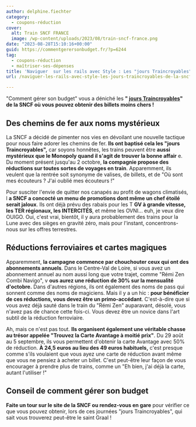 ```yaml
---
author: delphine.fiechter
category:
  - coupons-réduction
cover:
  alt: Train SNCF FRANCE
  image: /wp-content/uploads/2023/08/train-sncf-france.png
date: "2023-08-28T15:10:16+00:00"
guid: https://commentgerersonbudget.fr/?p=6244
tag:
  - coupons-réduction
  - maîtriser-ses-dépenses
title: 'Naviguer  sur les rails avec Style : Les "jours Traincroyables" de la SNCF'
url: /naviguer-les-rails-avec-style-les-jours-traincroyables-de-la-sncf/

---
```

"Comment gérer son budget" vous a déniché les **" [jours Traincroyables](https://www.tf1info.fr/transports/les-jours-traincroyables-la-sncf-lance-un-mois-de-promotions-sur-les-billets-de-train-2267895.html "jours Traincroyables")" de la SNCF où vous pouvez obtenir des billets moins chers !**

## **Des chemins de fer aux noms mystérieux**

La SNCF a décidé de pimenter nos vies en dévoilant une nouvelle tactique pour nous faire adorer les chemins de fer. **Ils ont baptisé cela les "jours Traincroyables",** car soyons honnêtes, les trains peuvent être **aussi mystérieux que le Monopoly quand il s'agit de trouver la bonne affair** e. Du moment présent jusqu'au 2 octobre, **la compagnie propose des réductions sur toutes sortes de voyages en train**. Apparemment, ils veulent que la rentrée soit synonyme de valises, de billets, et de "Où sont mes écouteurs ? J'ai oublié mes écouteurs !"

Pour susciter l'envie de quitter nos canapés au profit de wagons climatisés, l **a SNCF a concocté un menu de promotions dont même un chef étoilé serait jaloux**. Ils ont déjà prévu des rabais pour les T **GV à grande vitesse, les TER régionaux, les INTERCITÉS**, et même les OVNI... euh, je veux dire OUIGO. Oui, c'est vrai, bientôt, il y aura probablement des trains pour la Lune avec des sièges en gravité zéro, mais pour l'instant, concentrons-nous sur les offres terrestres.

## **Réductions ferroviaires et cartes magiques**

Apparemment, **la campagne commence par chouchouter ceux qui ont des abonnements annuels**. Dans le Centre-Val de Loire, si vous avez un abonnement annuel au nom aussi long que votre trajet, comme "Rémi Zen Combi Navigo", v **ous aurez une réduction de 30% sur la mensualité d'octobre.** Dans d'autres régions, ils ont également des noms de pass qui sonnent comme des noms de magiciens. Mais il y a un hic : **pour bénéficier de ces réductions, vous devez être un primo-accédant**. C'est-à-dire que si vous avez déjà sauté dans le train du "Rémi Zen" auparavant, désolé, vous n'avez pas de chance cette fois-ci. Vous devez être un novice dans l'art subtil de la réduction ferroviaire.

Ah, mais ce n'est pas tout. **Ils organisent également une véritable chasse au trésor appelée "Trouvez la Carte Avantage à moitié prix"**. Du 29 août au 5 septembre, ils vous permettent d'obtenir la carte Avantage avec 50% de réduction. **À 24,5 euros au lieu des 49 euros habituels,** c'est presque comme s'ils voulaient que vous ayez une carte de réduction avant même que vous ne pensiez à acheter un billet. C'est peut-être leur façon de vous encourager à prendre plus de trains, comme un "Eh bien, j'ai déjà la carte, autant l'utiliser !"

## **Conseil de comment gérer son budget**

**Faite un tour sur le site de la SNCF ou rendez-vous en gare** pour vérifier ce que vous pouvez obtenir, lors de ces journées "jours Traincroyables", qui sait vous trouverez peut-être le saint Graal !
